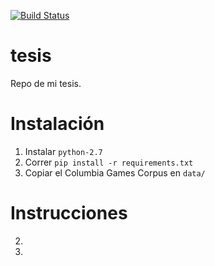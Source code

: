 [![Build Status](https://travis-ci.org/geekazoid/tesis.svg?branch=master)](https://travis-ci.org/geekazoid/tesis)

tesis
=====

Repo de mi tesis.




# Instalación

1. Instalar `python-2.7`
2. Correr `pip install -r requirements.txt`
3. Copiar el Columbia Games Corpus en `data/`

# Instrucciones


2.
3.